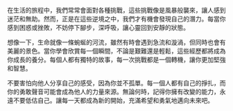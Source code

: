 在生活的旅程中，我們常常會面對各種挑戰，這些挑戰像是風暴般襲來，讓人感到迷茫和無助。然而，正是在這些逆境之中，我們才有機會發現自己的潛力。每當你感到困惑或挫敗，不妨停下腳步，深呼吸，讓心靈回到安靜的狀態。

想像一下，生命就像一條蜿蜒的河流，雖然有時會遇到急流和漩渦，但同時也會有美麗的景色。當你學會欣賞每一個瞬間，不論是艱難還是輕鬆，這些經歷都將成為你成長的養分。每個人都有獨特的故事，每一次挑戰都是一個轉機，讓你更加堅強和智慧。

不要害怕向他人分享自己的感受，因為你並不孤單。每一個人都有自己的掙扎，而你的勇敢聲音可能會成為他人的力量來源。無論何時，記得你擁有改變的能力，永遠不要低估自己。讓每一天都成為新的開始，充滿希望和勇氣地邁向未來吧。